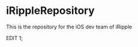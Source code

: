 iRippleRepository
=================

This is the repository for the iOS dev team of iRipple

EDIT 1;